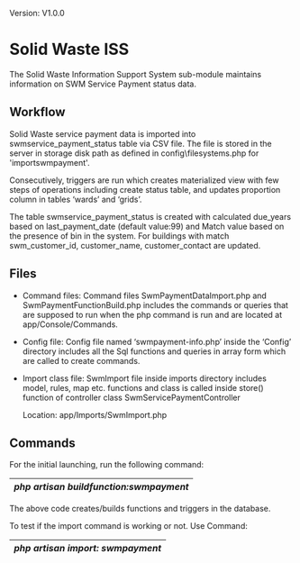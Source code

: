 ﻿Version: V1.0.0

# Solid Waste ISS

The Solid Waste Information Support System sub-module maintains information on SWM Service Payment status data.

## Workflow

Solid Waste service payment data is imported into swmservice\_payment\_status table via CSV file. The file is stored in the server in storage disk path as defined in config\filesystems.php for 'importswmpayment'.

Consecutively, triggers are run which creates materialized view with few steps of operations including create status table, and updates proportion column in tables ‘wards’ and ‘grids’. 

The table swmservice\_payment\_status is created with calculated due\_years based on last\_payment\_date (default value:99) and Match value based on the presence of bin in the system. For buildings with match swm\_customer\_id, customer\_name, customer\_contact are updated.

## Files

- Command files: Command files SwmPaymentDataImport.php and SwmPaymentFunctionBuild.php includes the commands or queries that are supposed to run when the php command is run and are located at app/Console/Commands.
- Config file: Config file named ‘swmpayment-info.php’ inside the ‘Config’ directory includes all the Sql functions and queries in array form which are called to create commands.
- Import class file: SwmImport file inside imports directory includes model, rules, map etc. functions and class is called inside store() function of controller class SwmServicePaymentController

  Location: app/Imports/SwmImport.php 

## Commands

For the initial launching, run the following command:

|*php artisan buildfunction:swmpayment*|
|----------------------------------|

The above code creates/builds functions and triggers in the database.

To test if the import command is working or not. Use Command:

|*php artisan import: swmpayment*|
|----------------------------------|

